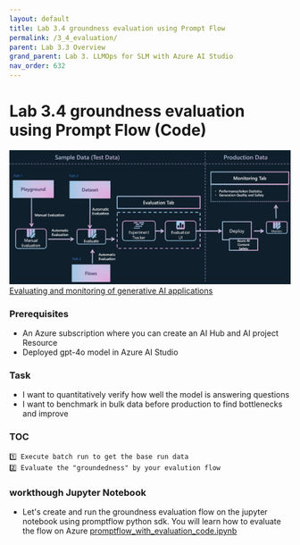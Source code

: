 ```yaml
---
layout: default
title: Lab 3.4 groundness evaluation using Prompt Flow
permalink: /3_4_evaluation/
parent: Lab 3.3 Overview
grand_parent: Lab 3. LLMOps for SLM with Azure AI Studio
nav_order: 632
---
```


# Lab 3.4 groundness evaluation using Prompt Flow (Code)

![LLMOps](images/evaluation-monitor-flow.png)
[Evaluating and monitoring of generative AI applications](https://learn.microsoft.com/en-us/azure/ai-studio/concepts/evaluation-approach-gen-ai#evaluating-and-monitoring-of-generative-ai-applications)

### Prerequisites

- An Azure subscription where you can create an AI Hub and AI project Resource
- Deployed gpt-4o model in Azure AI Studio


### Task

- I want to quantitatively verify how well the model is answering questions 
- I want to benchmark in bulk data before production to find bottlenecks and improve 


### TOC
    1️⃣ Execute batch run to get the base run data 
    2️⃣ Evaluate the "groundedness" by your evalution flow


### workthough Jupyter Notebook
- Let's create and run the groundness evaluation flow on the jupyter notebook using promptflow python sdk. You will learn how to evaluate the flow on Azure [promptflow_with_evaluation_code.ipynb](promptflow_with_evaluation_code.ipynb)
